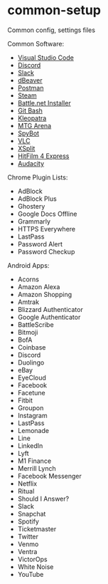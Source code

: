 # common-setup

Common config, settings files

Common Software:

-   [Visual Studio Code](https://code.visualstudio.com/)
-   [Discord](https://discordapp.com/)
-   [Slack](https://slack.com/)
-   [dBeaver](https://dbeaver.io/)
-   [Postman](https://www.getpostman.com/)
-   [Steam](https://store.steampowered.com/)
-   [Battle.net Installer](https://www.blizzard.com/en-us/?ref=battle.net)
-   [Git Bash](https://gitforwindows.org/)
-   [Kleopatra](https://www.openpgp.org/software/kleopatra/)
-   [MTG Arena](https://magic.wizards.com/en/mtgarena)
-   [SpyBot](https://www.safer-networking.org/)
-   [VLC](https://www.videolan.org/vlc/index.html)
-   [XSplit](https://www.xsplit.com/)
-   [HitFilm 4 Express](https://fxhome.com/hitfilm-express)
-   [Audacity](https://www.audacityteam.org/)

Chrome Plugin Lists:

-   AdBlock
-   AdBlock Plus
-   Ghostery
-   Google Docs Offline
-   Grammarly
-   HTTPS Everywhere
-   LastPass
-   Password Alert
-   Password Checkup

Android Apps:

-   Acorns
-   Amazon Alexa
-   Amazon Shopping
-   Amtrak
-   Blizzard Authenticator
-   Google Authenticator
-   BattleScribe
-   Bitmoji
-   BofA
-   Coinbase
-   Discord
-   Duolingo
-   eBay
-   EyeCloud
-   Facebook
-   Facetune
-   Fitbit
-   Groupon
-   Instagram
-   LastPass
-   Lemonade
-   Line
-   LinkedIn
-   Lyft
-   M1 Finance
-   Merrill Lynch
-   Facebook Messenger
-   Netflix
-   Ritual
-   Should I Answer?
-   Slack
-   Snapchat
-   Spotify
-   Ticketmaster
-   Twitter
-   Venmo
-   Ventra
-   VictorOps
-   White Noise
-   YouTube
